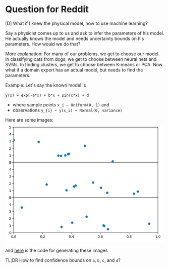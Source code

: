 # Question for Reddit

[D] What if I knew the physical model, how to use machine learning?

Say a physicist comes up to us and ask to infer the parameters of his model. He actually knows the model and needs uncertainty bounds on his parameters. How would we do that?

More explanation:
For many of our problems, we get to choose our model. In classifying cats from dogs, we get to choose between neural nets and SVMs. In finding clusters, we get to choose between K-means or PCA. Now what if a domain expert has an actual model, but needs to find the parameters.

Example:
Let's say the known model is 

`y(x) = exp(-a*x) + b*x + sin(c*x) + d` 



  * where sample points  `x_i ~ Uniform(0, 1)` and 
  * observations `y_{i} ~ y(x_i) + Normal(0, variance)`

Here are some images:
![examples](https://github.com/RobRomijnders/known_model/blob/master/known_model/im/example.png?raw=true)

and [here](https://github.com/RobRomijnders/known_model) is the code for generating these images


TL;DR How to find confidence bounds on `a`, `b`, `c`, and `d`?